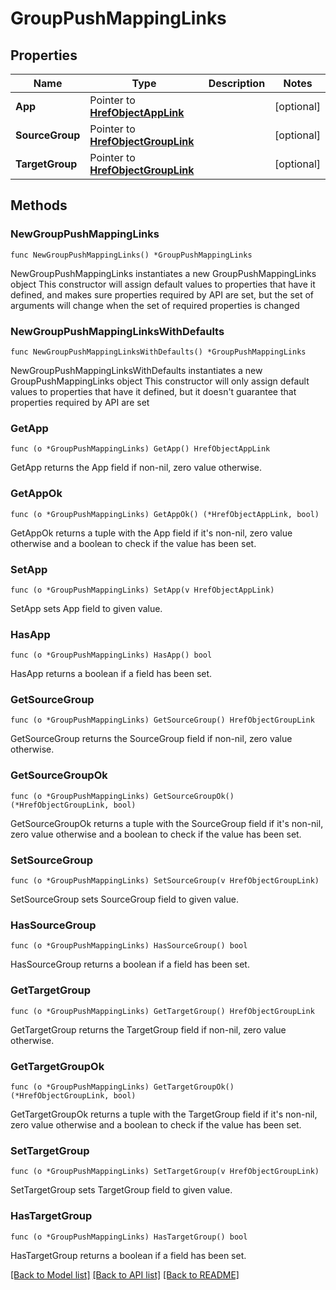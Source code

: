 # GroupPushMappingLinks

## Properties

Name | Type | Description | Notes
------------ | ------------- | ------------- | -------------
**App** | Pointer to [**HrefObjectAppLink**](HrefObjectAppLink.md) |  | [optional] 
**SourceGroup** | Pointer to [**HrefObjectGroupLink**](HrefObjectGroupLink.md) |  | [optional] 
**TargetGroup** | Pointer to [**HrefObjectGroupLink**](HrefObjectGroupLink.md) |  | [optional] 

## Methods

### NewGroupPushMappingLinks

`func NewGroupPushMappingLinks() *GroupPushMappingLinks`

NewGroupPushMappingLinks instantiates a new GroupPushMappingLinks object
This constructor will assign default values to properties that have it defined,
and makes sure properties required by API are set, but the set of arguments
will change when the set of required properties is changed

### NewGroupPushMappingLinksWithDefaults

`func NewGroupPushMappingLinksWithDefaults() *GroupPushMappingLinks`

NewGroupPushMappingLinksWithDefaults instantiates a new GroupPushMappingLinks object
This constructor will only assign default values to properties that have it defined,
but it doesn't guarantee that properties required by API are set

### GetApp

`func (o *GroupPushMappingLinks) GetApp() HrefObjectAppLink`

GetApp returns the App field if non-nil, zero value otherwise.

### GetAppOk

`func (o *GroupPushMappingLinks) GetAppOk() (*HrefObjectAppLink, bool)`

GetAppOk returns a tuple with the App field if it's non-nil, zero value otherwise
and a boolean to check if the value has been set.

### SetApp

`func (o *GroupPushMappingLinks) SetApp(v HrefObjectAppLink)`

SetApp sets App field to given value.

### HasApp

`func (o *GroupPushMappingLinks) HasApp() bool`

HasApp returns a boolean if a field has been set.

### GetSourceGroup

`func (o *GroupPushMappingLinks) GetSourceGroup() HrefObjectGroupLink`

GetSourceGroup returns the SourceGroup field if non-nil, zero value otherwise.

### GetSourceGroupOk

`func (o *GroupPushMappingLinks) GetSourceGroupOk() (*HrefObjectGroupLink, bool)`

GetSourceGroupOk returns a tuple with the SourceGroup field if it's non-nil, zero value otherwise
and a boolean to check if the value has been set.

### SetSourceGroup

`func (o *GroupPushMappingLinks) SetSourceGroup(v HrefObjectGroupLink)`

SetSourceGroup sets SourceGroup field to given value.

### HasSourceGroup

`func (o *GroupPushMappingLinks) HasSourceGroup() bool`

HasSourceGroup returns a boolean if a field has been set.

### GetTargetGroup

`func (o *GroupPushMappingLinks) GetTargetGroup() HrefObjectGroupLink`

GetTargetGroup returns the TargetGroup field if non-nil, zero value otherwise.

### GetTargetGroupOk

`func (o *GroupPushMappingLinks) GetTargetGroupOk() (*HrefObjectGroupLink, bool)`

GetTargetGroupOk returns a tuple with the TargetGroup field if it's non-nil, zero value otherwise
and a boolean to check if the value has been set.

### SetTargetGroup

`func (o *GroupPushMappingLinks) SetTargetGroup(v HrefObjectGroupLink)`

SetTargetGroup sets TargetGroup field to given value.

### HasTargetGroup

`func (o *GroupPushMappingLinks) HasTargetGroup() bool`

HasTargetGroup returns a boolean if a field has been set.


[[Back to Model list]](../README.md#documentation-for-models) [[Back to API list]](../README.md#documentation-for-api-endpoints) [[Back to README]](../README.md)


